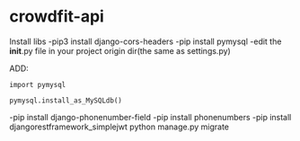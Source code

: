 # crowdfit-api
Install libs
-pip3 install django-cors-headers
-pip install pymysql
-edit the __init__.py file in your project origin dir(the same as settings.py)

ADD:

	import pymysql

	pymysql.install_as_MySQLdb()
-pip install django-phonenumber-field
-pip install phonenumbers
-pip install djangorestframework_simplejwt
python manage.py migrate
